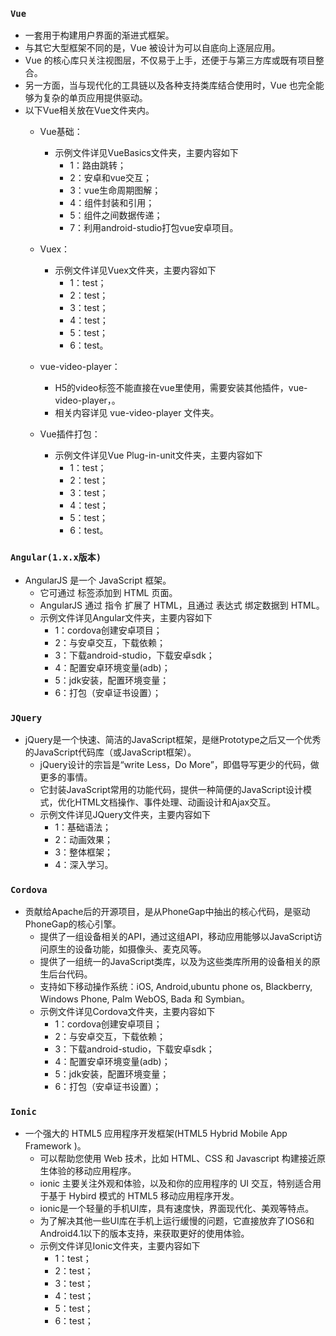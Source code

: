 ### `Vue`
* 一套用于构建用户界面的渐进式框架。
* 与其它大型框架不同的是，Vue 被设计为可以自底向上逐层应用。
* Vue 的核心库只关注视图层，不仅易于上手，还便于与第三方库或既有项目整合。
* 另一方面，当与现代化的工具链以及各种支持类库结合使用时，Vue 也完全能够为复杂的单页应用提供驱动。
* 以下Vue相关放在Vue文件夹内。
    * Vue基础：  
        * 示例文件详见VueBasics文件夹，主要内容如下        
            * 1：路由跳转；
            * 2：安卓和vue交互；
            * 3：vue生命周期图解；
            * 4：组件封装和引用；
            * 5：组件之间数据传递；
            * 7：利用android-studio打包vue安卓项目。

    * Vuex：
        * 示例文件详见Vuex文件夹，主要内容如下
            * 1：test；
            * 2：test；
            * 3：test；
            * 4：test；
            * 5：test；
            * 6：test。
    * vue-video-player：
        * H5的video标签不能直接在vue里使用，需要安装其他插件，vue-video-player，。  
        * 相关内容详见 vue-video-player 文件夹。  
        
    * Vue插件打包：
        * 示例文件详见Vue Plug-in-unit文件夹，主要内容如下
            * 1：test；
            * 2：test；
            * 3：test；
            * 4：test；
            * 5：test；
            * 6：test。

### `Angular(1.x.x版本)`
* AngularJS 是一个 JavaScript 框架。
    * 它可通过 标签添加到 HTML 页面。
    * AngularJS 通过 指令 扩展了 HTML，且通过 表达式 绑定数据到 HTML。
    * 示例文件详见Angular文件夹，主要内容如下
        * 1：cordova创建安卓项目；
        * 2：与安卓交互，下载依赖；
        * 3：下载android-studio，下载安卓sdk；
        * 4：配置安卓环境变量(adb)；
        * 5：jdk安装，配置环境变量；
        * 6：打包（安卓证书设置）； 

### `JQuery`
* jQuery是一个快速、简洁的JavaScript框架，是继Prototype之后又一个优秀的JavaScript代码库（或JavaScript框架）。
    * jQuery设计的宗旨是“write Less，Do More”，即倡导写更少的代码，做更多的事情。
    * 它封装JavaScript常用的功能代码，提供一种简便的JavaScript设计模式，优化HTML文档操作、事件处理、动画设计和Ajax交互。
    * 示例文件详见JQuery文件夹，主要内容如下
        * 1：基础语法；
        * 2：动画效果；
        * 3：整体框架；
        * 4：深入学习。                 
        
### `Cordova`
* 贡献给Apache后的开源项目，是从PhoneGap中抽出的核心代码，是驱动PhoneGap的核心引擎。  
    * 提供了一组设备相关的API，通过这组API，移动应用能够以JavaScript访问原生的设备功能，如摄像头、麦克风等。
    * 提供了一组统一的JavaScript类库，以及为这些类库所用的设备相关的原生后台代码。
    * 支持如下移动操作系统：iOS, Android,ubuntu phone os, Blackberry, Windows Phone, Palm WebOS, Bada 和 Symbian。
    * 示例文件详见Cordova文件夹，主要内容如下
        * 1：cordova创建安卓项目；
        * 2：与安卓交互，下载依赖；
        * 3：下载android-studio，下载安卓sdk；
        * 4：配置安卓环境变量(adb)；
        * 5：jdk安装，配置环境变量；
        * 6：打包（安卓证书设置）；
        
### `Ionic`
* 一个强大的 HTML5 应用程序开发框架(HTML5 Hybrid Mobile App Framework )。
    * 可以帮助您使用 Web 技术，比如 HTML、CSS 和 Javascript 构建接近原生体验的移动应用程序。    
    * ionic 主要关注外观和体验，以及和你的应用程序的 UI 交互，特别适合用于基于 Hybird 模式的 HTML5 移动应用程序开发。
    * ionic是一个轻量的手机UI库，具有速度快，界面现代化、美观等特点。
    * 为了解决其他一些UI库在手机上运行缓慢的问题，它直接放弃了IOS6和Android4.1以下的版本支持，来获取更好的使用体验。   
    * 示例文件详见Ionic文件夹，主要内容如下
        * 1：test；
        * 2：test；
        * 3：test；
        * 4：test；
        * 5：test；
        * 6：test；




        



